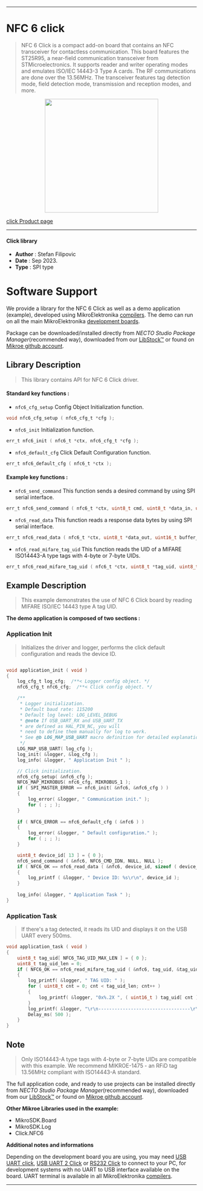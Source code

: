
---
# NFC 6 click

> NFC 6 Click is a compact add-on board that contains an NFC transceiver for contactless communication. This board features the ST25R95, a near-field communication transceiver from STMicroelectronics. It supports reader and writer operating modes and emulates ISO/IEC 14443-3 Type A cards. The RF communications are done over the 13.56MHz. The transceiver features tag detection mode, field detection mode, transmission and reception modes, and more.

<p align="center">
  <img src="https://download.mikroe.com/images/click_for_ide/nfc6_click.png" height=300px>
</p>

[click Product page](https://www.mikroe.com/nfc-6-click)

---


#### Click library

- **Author**        : Stefan Filipovic
- **Date**          : Sep 2023.
- **Type**          : SPI type


# Software Support

We provide a library for the NFC 6 Click
as well as a demo application (example), developed using MikroElektronika
[compilers](https://www.mikroe.com/necto-studio).
The demo can run on all the main MikroElektronika [development boards](https://www.mikroe.com/development-boards).

Package can be downloaded/installed directly from *NECTO Studio Package Manager*(recommended way), downloaded from our [LibStock&trade;](https://libstock.mikroe.com) or found on [Mikroe github account](https://github.com/MikroElektronika/mikrosdk_click_v2/tree/master/clicks).

## Library Description

> This library contains API for NFC 6 Click driver.

#### Standard key functions :

- `nfc6_cfg_setup` Config Object Initialization function.
```c
void nfc6_cfg_setup ( nfc6_cfg_t *cfg );
```

- `nfc6_init` Initialization function.
```c
err_t nfc6_init ( nfc6_t *ctx, nfc6_cfg_t *cfg );
```

- `nfc6_default_cfg` Click Default Configuration function.
```c
err_t nfc6_default_cfg ( nfc6_t *ctx );
```

#### Example key functions :

- `nfc6_send_command` This function sends a desired command by using SPI serial interface.
```c
err_t nfc6_send_command ( nfc6_t *ctx, uint8_t cmd, uint8_t *data_in, uint8_t len );
```

- `nfc6_read_data` This function reads a response data bytes by using SPI serial interface.
```c
err_t nfc6_read_data ( nfc6_t *ctx, uint8_t *data_out, uint16_t buffer_size, uint16_t *rx_len );
```

- `nfc6_read_mifare_tag_uid` This function reads the UID of a MIFARE ISO14443-A type tags with 4-byte or 7-byte UIDs.
```c
err_t nfc6_read_mifare_tag_uid ( nfc6_t *ctx, uint8_t *tag_uid, uint8_t *tag_uid_len );
```

## Example Description

> This example demonstrates the use of NFC 6 Click board by reading MIFARE ISO/IEC 14443 type A tag UID.

**The demo application is composed of two sections :**

### Application Init

> Initializes the driver and logger, performs the click default configuration and reads the device ID.

```c

void application_init ( void )
{
    log_cfg_t log_cfg;  /**< Logger config object. */
    nfc6_cfg_t nfc6_cfg;  /**< Click config object. */

    /** 
     * Logger initialization.
     * Default baud rate: 115200
     * Default log level: LOG_LEVEL_DEBUG
     * @note If USB_UART_RX and USB_UART_TX 
     * are defined as HAL_PIN_NC, you will 
     * need to define them manually for log to work. 
     * See @b LOG_MAP_USB_UART macro definition for detailed explanation.
     */
    LOG_MAP_USB_UART( log_cfg );
    log_init( &logger, &log_cfg );
    log_info( &logger, " Application Init " );

    // Click initialization.
    nfc6_cfg_setup( &nfc6_cfg );
    NFC6_MAP_MIKROBUS( nfc6_cfg, MIKROBUS_1 );
    if ( SPI_MASTER_ERROR == nfc6_init( &nfc6, &nfc6_cfg ) )
    {
        log_error( &logger, " Communication init." );
        for ( ; ; );
    }
    
    if ( NFC6_ERROR == nfc6_default_cfg ( &nfc6 ) )
    {
        log_error( &logger, " Default configuration." );
        for ( ; ; );
    }

    uint8_t device_id[ 13 ] = { 0 };
    nfc6_send_command ( &nfc6, NFC6_CMD_IDN, NULL, NULL );
    if ( NFC6_OK == nfc6_read_data ( &nfc6, device_id, sizeof ( device_id ), NULL ) )
    {
        log_printf ( &logger, " Device ID: %s\r\n", device_id );
    }
    
    log_info( &logger, " Application Task " );
}

```

### Application Task

> If there's a tag detected, it reads its UID and displays it on the USB UART every 500ms.

```c
void application_task ( void )
{
    uint8_t tag_uid[ NFC6_TAG_UID_MAX_LEN ] = { 0 };
    uint8_t tag_uid_len = 0;
    if ( NFC6_OK == nfc6_read_mifare_tag_uid ( &nfc6, tag_uid, &tag_uid_len ) )
    {
        log_printf( &logger, " TAG UID: " );
        for ( uint8_t cnt = 0; cnt < tag_uid_len; cnt++ )
        {
            log_printf( &logger, "0x%.2X ", ( uint16_t ) tag_uid[ cnt ] );
        }
        log_printf( &logger, "\r\n----------------------------------\r\n" );
        Delay_ms( 500 );
    }
}
```

## Note

> Only ISO14443-A type tags with 4-byte or 7-byte UIDs are compatible with this example.
We recommend MIKROE-1475 - an RFiD tag 13.56MHz compliant with ISO14443-A standard.

The full application code, and ready to use projects can be installed directly from *NECTO Studio Package Manager*(recommended way), downloaded from our [LibStock&trade;](https://libstock.mikroe.com) or found on [Mikroe github account](https://github.com/MikroElektronika/mikrosdk_click_v2/tree/master/clicks).

**Other Mikroe Libraries used in the example:**

- MikroSDK.Board
- MikroSDK.Log
- Click.NFC6

**Additional notes and informations**

Depending on the development board you are using, you may need
[USB UART click](https://www.mikroe.com/usb-uart-click),
[USB UART 2 Click](https://www.mikroe.com/usb-uart-2-click) or
[RS232 Click](https://www.mikroe.com/rs232-click) to connect to your PC, for
development systems with no UART to USB interface available on the board. UART
terminal is available in all MikroElektronika
[compilers](https://shop.mikroe.com/compilers).

---
